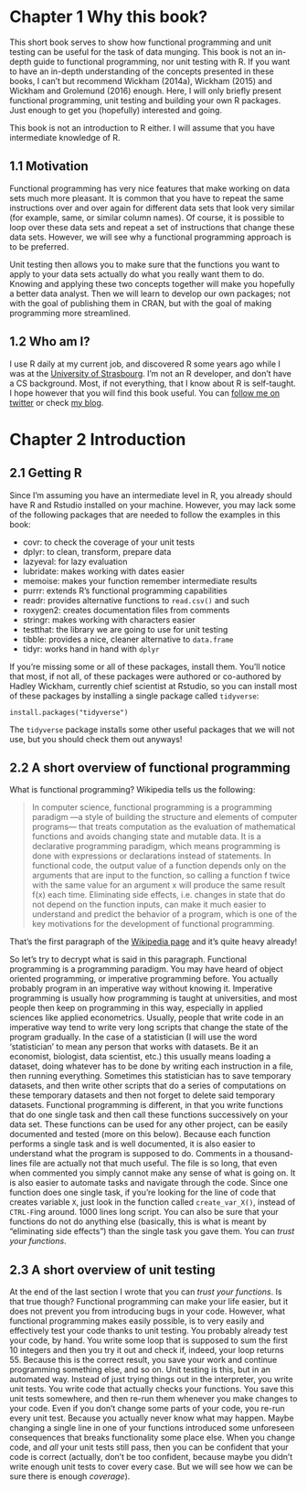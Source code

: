 # Chapter 1 Why this book?

This short book serves to show how functional programming and unit
testing can be useful for the task of data munging. This book is not an
in-depth guide to functional programming, nor unit testing with R. If
you want to have an in-depth understanding of the concepts presented in
these books, I can’t but recommend Wickham (2014a), Wickham (2015) and Wickham and Grolemund
(2016) enough. Here, I will only briefly present
functional programming, unit testing and building your own R packages.
Just enough to get you (hopefully) interested and going.

This book is not an introduction to R either. I will assume that you
have intermediate knowledge of R.

## 1.1 Motivation

Functional programming has very nice features that make working on data
sets much more pleasant. It is common that you have to repeat the same
instructions over and over again for different data sets that look very
similar (for example, same, or similar column names). Of course, it is
possible to loop over these data sets and repeat a set of instructions
that change these data sets. However, we will see why a functional
programming approach is to be preferred.

Unit testing then allows you to make sure that the functions you want to
apply to your data sets actually do what you really want them to do.
Knowing and applying these two concepts together will make you hopefully
a better data analyst. Then we will learn to develop our own packages;
not with the goal of publishing them in CRAN, but with the goal of
making programming more streamlined.

## 1.2 Who am I?

I use R daily at my current job, and discovered R some years ago while I
was at the [University of Strasbourg](http://www.unistra.fr/index.php?id=accueil).
I’m not an R developer, and don’t have a CS background. Most, if not everything, that
I know about R is self-taught. I hope however that you will find this
book useful. You can [follow me on twitter](https://twitter.com/brodriguesco) or
check [my blog](http://brodrigues.co).

# Chapter 2 Introduction

## 2.1 Getting R

Since I’m assuming you have an intermediate level in R, you already
should have R and Rstudio installed on your machine. However, you may
lack some of the following packages that are needed to follow the
examples in this book:

  - covr: to check the coverage of your unit tests
  - dplyr: to clean, transform, prepare data
  - lazyeval: for lazy evaluation
  - lubridate: makes working with dates easier
  - memoise: makes your function remember intermediate results
  - purrr: extends R’s functional programming capabilities
  - readr: provides alternative functions to `read.csv()` and such
  - roxygen2: creates documentation files from comments
  - stringr: makes working with characters easier
  - testthat: the library we are going to use for unit testing
  - tibble: provides a nice, cleaner alternative to `data.frame`
  - tidyr: works hand in hand with `dplyr`

If you’re missing some or all of these packages, install them. You’ll
notice that most, if not all, of these packages were authored or
co-authored by Hadley Wickham, currently chief scientist at Rstudio, so
you can install most of these packages by installing a single package
called `tidyverse`:

``` sourceCode r
install.packages("tidyverse")
```

The `tidyverse` package installs some other useful packages that we will
not use, but you should check them out anyways\!

## 2.2 A short overview of functional programming

What is functional programming? Wikipedia tells us the following:

> In computer science, functional programming is a programming paradigm
> —a style of building the structure and elements of computer
> programs— that treats computation as the evaluation of mathematical
> functions and avoids changing state and mutable data. It is a
> declarative programming paradigm, which means programming is done with
> expressions or declarations instead of statements. In functional code,
> the output value of a function depends only on the arguments that are
> input to the function, so calling a function f twice with the same
> value for an argument x will produce the same result f(x) each time.
> Eliminating side effects, i.e. changes in state that do not depend on
> the function inputs, can make it much easier to understand and predict
> the behavior of a program, which is one of the key motivations for the
> development of functional programming.

That’s the first paragraph of the [Wikipedia
page](https://en.wikipedia.org/wiki/Functional_programming) and it’s
quite heavy already\!

So let’s try to decrypt what is said in this paragraph. Functional
programming is a programming paradigm. You may have heard of object
oriented programming, or imperative programming before. You actually
probably program in an imperative way without knowing it. Imperative
programming is usually how programming is taught at universities, and
most people then keep on programming in this way, especially in applied
sciences like applied econometrics. Usually, people that write code in
an imperative way tend to write very long scripts that change the state
of the program gradually. In the case of a statistician (I will use the
word ‘statistician’ to mean any person that works with datasets. Be it
an economist, biologist, data scientist, etc.) this usually means
loading a dataset, doing whatever has to be done by writing each
instruction in a file, then running everything. Sometimes this
statistician has to save temporary datasets, and then write other
scripts that do a series of computations on these temporary datasets and
then not forget to delete said temporary datasets. Functional
programming is different, in that you write functions that do one single
task and then call these functions successively on your data set. These
functions can be used for any other project, can be easily documented
and tested (more on this below). Because each function performs a single
task and is well documented, it is also easier to understand what the
program is supposed to do. Comments in a thousand-lines file are
actually not that much useful. The file is so long, that even when
commented you simply cannot make any sense of what is going on. It is
also easier to automate tasks and navigate through the code. Since one
function does one single task, if you’re looking for the line of code
that creates variable `X`, just look in the function called
`create_var_X()`, instead of `CTRL-F`ing around. 1000 lines long script.
You can also be sure that your functions do not do anything else
(basically, this is what is meant by “eliminating side effects”) than
the single task you gave them. You can *trust your functions*.

## 2.3 A short overview of unit testing

At the end of the last section I wrote that you can *trust your
functions*. Is that true though? Functional programming can make your
life easier, but it does not prevent you from introducing bugs in your
code. However, what functional programming makes easily possible, is to
very easily and effectively test your code thanks to unit testing. You
probably already test your code, by hand. You write some loop that is
supposed to sum the first 10 integers and then you try it out and check
if, indeed, your loop returns 55. Because this is the correct result,
you save your work and continue programming something else, and so on.
Unit testing is this, but in an automated way. Instead of just trying
things out in the interpreter, you write unit tests. You write code that
actually checks your functions. You save this unit tests somewhere, and
then re-run them whenever you make changes to your code. Even if you
don’t change some parts of your code, you re-run every unit test.
Because you actually never know what may happen. Maybe changing a single
line in one of your functions introduced some unforeseen consequences
that breaks functionality some place else. When you change code, and
*all* your unit tests still pass, then you can be confident that your
code is correct (actually, don’t be too confident, because maybe you
didn’t write enough unit tests to cover every case. But we will see how
we can be sure there is enough *coverage*).
